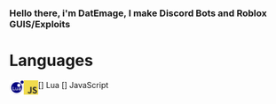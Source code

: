 ### Hello there, i'm DatEmage, I make Discord Bots and Roblox GUIS/Exploits
# Languages
[<img align="left" alt="Lua" width="26px" src="https://raw.githubusercontent.com/DatEmage/DatEmage/main/th-removebg-preview.png" />] Lua
[<img align="left" alt="JavaScript" width="26px" src="https://raw.githubusercontent.com/DatEmage/DatEmage/main/th%20(1).jpg" />] JavaScript
